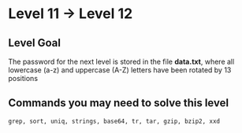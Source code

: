 # Level 11 -> Level 12

## Level Goal

The password for the next level is stored in the file **data.txt**, where all lowercase (a-z) and uppercase (A-Z) letters have been rotated by 13 positions

## Commands you may need to solve this level

`grep, sort, uniq, strings, base64, tr, tar, gzip, bzip2, xxd`
